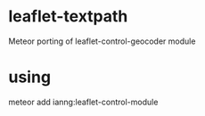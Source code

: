 leaflet-textpath
=================

Meteor porting of leaflet-control-geocoder module

using
=================
meteor add ianng:leaflet-control-module
